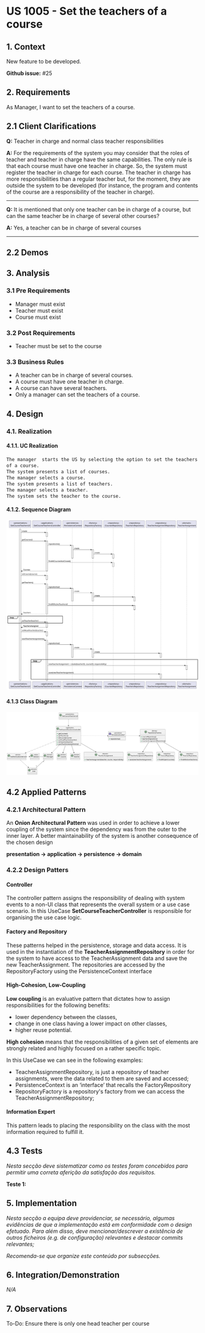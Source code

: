 # US 1005 - Set the teachers of a course

## 1. Context

New feature to be developed.

**Github issue:** #25
## 2. Requirements

As Manager, I want to set the teachers of a course.

## 2.1 Client Clarifications

**Q:** Teacher in charge and normal class teacher responsibilities

**A:** For the requirements of the system you may consider that the roles of teacher and teacher in charge have the same capabilities. The only rule is that each course must have one teacher in charge. So, the system must register the teacher in charge for each course.
The teacher in charge has more responsibilities than a regular teacher but, for the moment, they are outside the system to be developed (for instance, the program and contents of the course are a responsibility of the teacher in charge).

---
**Q:** It is mentioned that only one teacher can be in charge of a course, but can the same teacher be in charge of several other courses?

**A:** Yes, a teacher can be in charge of several courses

---
## 2.2 Demos




## 3. Analysis

### 3.1 Pre Requirements

- Manager must exist
- Teacher must exist
- Course must exist

### 3.2 Post Requirements

- Teacher must be set to the course

### 3.3 Business Rules
- A teacher can be in charge of several courses.
- A course must have one teacher in charge.
- A course can have several teachers.
- Only a manager can set the teachers of a course.

## 4. Design

### 4.1. Realization

#### 4.1.1. UC Realization

    The manager  starts the US by selecting the option to set the teachers of a course. 
    The system presents a list of courses. 
    The manager selects a course. 
    The system presents a list of teachers. 
    The manager selects a teacher. 
    The system sets the teacher to the course.

#### 4.1.2. Sequence Diagram
![sequence_diagram.svg](sequence_diagram.svg)

#### 4.1.3 Class Diagram

![class_diagram.svg](./class_diagram.svg)


## 4.2 Applied Patterns

### 4.2.1 Architectural  Pattern
An **Onion Architectural Pattern** was used in order to achieve a lower coupling of the system since the dependency was from the outer to the inner layer. A better maintainability of the system is another consequence of the chosen design

**presentation -> application -> persistence -> domain**

### 4.2.2 Design Patters

#### Controller
The controller pattern assigns the responsibility of dealing with system events to a non-UI class that represents the overall system or a use case scenario.
In this UseCase **SetCourseTeacherController** is responsible for organising the use case logic.

#### Factory and Repository
These patterns helped in the persistence, storage and data access.
It is used in the instantiation of the **TeacherAssignmentRepository** in order for the system to have access to the TeacherAssignment data and save the new TeacherAssignment.
The repositories are accessed by the RepositoryFactory using the PersistenceContext interface

#### High-Cohesion, Low-Coupling
**Low coupling** is an evaluative pattern that dictates how to assign responsibilities for the following benefits:
* lower dependency between the classes,
* change in one class having a lower impact on other classes,
* higher reuse potential.

**High cohesion** means that the responsibilities of a given set of elements are strongly related and highly focused on a rather specific topic.

In this UseCase we can see in the following examples:

* TeacherAssignmentRepository, is just  a repository of teacher assignments, were the data related to them are saved and accessed;
* PersistenceContext is an ‘interface’ that recalls the FactoryRepository
* RepositoryFactory is a repository's factory from we can access the TeacherAssignmentRepository;

#### Information Expert
This pattern leads to placing the responsibility on the class with the most information required to fulfill it.


## 4.3 Tests
*Nesta secção deve sistematizar como os testes foram concebidos para permitir uma correta aferição da satisfação dos requisitos.*

**Teste 1:** 


## 5. Implementation

*Nesta secção a equipa deve providenciar, se necessário, algumas evidências de que a implementação está em conformidade com o design efetuado. Para além disso, deve mencionar/descrever a existência de outros ficheiros (e.g. de configuração) relevantes e destacar commits relevantes;*

*Recomenda-se que organize este conteúdo por subsecções.*


## 6. Integration/Demonstration

*N/A*

## 7. Observations

To-Do: Ensure there is only one head teacher per course




